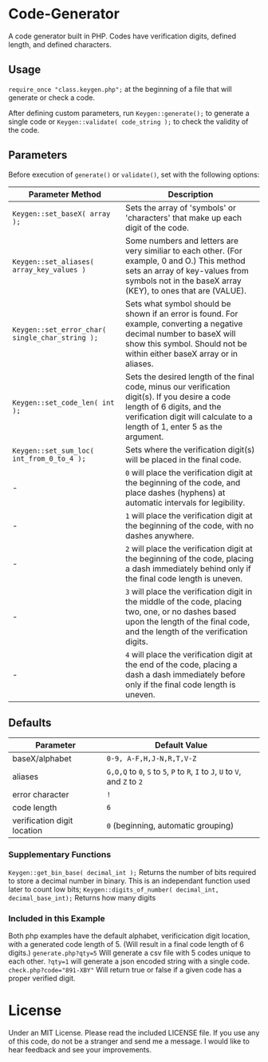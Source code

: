 # Code-Generator
A code generator built in PHP. Codes have verification digits, defined length, and defined characters.

## Usage
`require_once "class.keygen.php";` at the beginning of a file that will generate or check a code.

After defining custom parameters, run `Keygen::generate();` to generate a single code or `Keygen::validate( code_string );` to check the validity of the code.

## Parameters
Before execution of `generate()` or `validate()`, set with the following options:

| Parameter Method | Description |
| --- | --- |
| `Keygen::set_baseX( array );` | Sets the array of 'symbols' or 'characters' that make up each digit of the code. | 
| `Keygen::set_aliases( array_key_values )` | Some numbers and letters are very similiar to each other. (For example, 0 and O.) This method sets an array of key-values from symbols not in the baseX array (KEY), to ones that are (VALUE). |
| `Keygen::set_error_char( single_char_string );` | Sets what symbol should be shown if an error is found. For example, converting a negative decimal number to baseX will show this symbol. Should not be within either baseX array or in aliases. |
| `Keygen::set_code_len( int );` | Sets the desired length of the final code, minus our verification digit(s). If you desire a code length of 6 digits, and the verification digit will calculate to a length of 1, enter 5 as the argument. |
| `Keygen::set_sum_loc( int_from_0_to_4 );` | Sets where the verification digit(s) will be placed in the final code.
| - | `0` will place the verification digit at the beginning of the code, and place dashes (hyphens) at automatic intervals for legibility.
| - | `1` will place the verification digit at the beginning of the code, with no dashes anywhere.
| - | `2` will place the verification digit at the beginning of the code, placing a dash immediately behind only if the final code length is uneven.
| - | `3` will place the verification digit in the middle of the code, placing two, one, or no dashes based upon the length of the final code, and the length of the verification digits.
| - | `4` will place the verification digit at the end of the code, placing a dash a dash immediately before only if the final code length is uneven. |

## Defaults
| Parameter | Default Value |
|-----------|---------------|
| baseX/alphabet | `0-9, A-F,H,J-N,R,T,V-Z` |
| aliases | `G,O,Q` to `0`, `S` to `5`, `P` to `R`, `I` to `J`, `U` to `V`, and `Z` to `2` |
| error character | `!` |
| code length | `6` |
| verification digit location | `0` (beginning, automatic grouping) |


### Supplementary Functions
`Keygen::get_bin_base( decimal_int );` Returns the number of bits required to store a decimal number in binary. This is an independant function used later to count low bits;
`Keygen::digits_of_number( decimal_int, decimal_base_int);` Returns how many digits

### Included in this Example
Both php examples have the default alphabet, verificication digit location, with a generated code length of 5. (Will result in a final code length of 6 digits.)
`generate.php?qty=5` Will generate a csv file with 5 codes unique to each other. `?qty=1` will generate a json encoded string with a single code.
`check.php?code="891-XBY"` Will return true or false if a given code has a proper verified digit.

# License
Under an MIT License. Please read the included LICENSE file. If you use any of this code, do not be a stranger and send me a message. I would like to hear feedback and see your improvements.